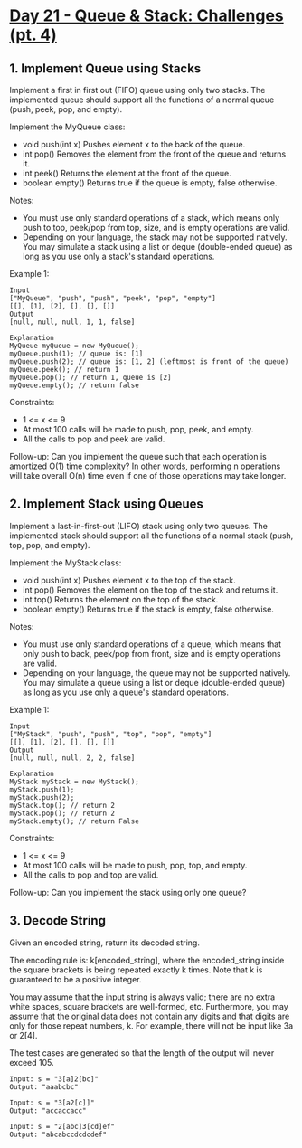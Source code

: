 #  [Day 21 - Queue & Stack: Challenges (pt. 4)](https://leetcode.com/explore/learn/card/queue-stack/239/conclusion/)

## 1. Implement Queue using Stacks

Implement a first in first out (FIFO) queue using only two stacks. The implemented queue should support all the functions of a normal queue (push, peek, pop, and empty).

Implement the MyQueue class:

* void push(int x) Pushes element x to the back of the queue.
* int pop() Removes the element from the front of the queue and returns it.
* int peek() Returns the element at the front of the queue.
* boolean empty() Returns true if the queue is empty, false otherwise.

Notes:

* You must use only standard operations of a stack, which means only push to top, peek/pop from top, size, and is empty operations are valid.
* Depending on your language, the stack may not be supported natively. You may simulate a stack using a list or deque (double-ended queue) as long as you use only a stack's standard operations.
 
 Example 1:
 ```
 Input
["MyQueue", "push", "push", "peek", "pop", "empty"]
[[], [1], [2], [], [], []]
Output
[null, null, null, 1, 1, false]

Explanation
MyQueue myQueue = new MyQueue();
myQueue.push(1); // queue is: [1]
myQueue.push(2); // queue is: [1, 2] (leftmost is front of the queue)
myQueue.peek(); // return 1
myQueue.pop(); // return 1, queue is [2]
myQueue.empty(); // return false
```

Constraints:

* 1 <= x <= 9
* At most 100 calls will be made to push, pop, peek, and empty.
* All the calls to pop and peek are valid.

Follow-up: Can you implement the queue such that each operation is amortized O(1) time complexity? In other words, performing n operations will take overall O(n) time even if one of those operations may take longer.

## 2. Implement Stack using Queues

Implement a last-in-first-out (LIFO) stack using only two queues. The implemented stack should support all the functions of a normal stack (push, top, pop, and empty).

Implement the MyStack class:

* void push(int x) Pushes element x to the top of the stack.
* int pop() Removes the element on the top of the stack and returns it.
* int top() Returns the element on the top of the stack.
* boolean empty() Returns true if the stack is empty, false otherwise.

Notes:

* You must use only standard operations of a queue, which means that only push to back, peek/pop from front, size and is empty operations are valid.
* Depending on your language, the queue may not be supported natively. You may simulate a queue using a list or deque (double-ended queue) as long as you use only a queue's standard operations.

Example 1:

```
Input
["MyStack", "push", "push", "top", "pop", "empty"]
[[], [1], [2], [], [], []]
Output
[null, null, null, 2, 2, false]

Explanation
MyStack myStack = new MyStack();
myStack.push(1);
myStack.push(2);
myStack.top(); // return 2
myStack.pop(); // return 2
myStack.empty(); // return False
```

Constraints:

* 1 <= x <= 9
* At most 100 calls will be made to push, pop, top, and empty.
* All the calls to pop and top are valid.
 

Follow-up: Can you implement the stack using only one queue?

## 3. Decode String

Given an encoded string, return its decoded string.

The encoding rule is: k[encoded_string], where the encoded_string inside the square brackets is being repeated exactly k times. Note that k is guaranteed to be a positive integer.

You may assume that the input string is always valid; there are no extra white spaces, square brackets are well-formed, etc. Furthermore, you may assume that the original data does not contain any digits and that digits are only for those repeat numbers, k. For example, there will not be input like 3a or 2[4].

The test cases are generated so that the length of the output will never exceed 105.

```
Input: s = "3[a]2[bc]"
Output: "aaabcbc"
```

```
Input: s = "3[a2[c]]"
Output: "accaccacc"
```

```
Input: s = "2[abc]3[cd]ef"
Output: "abcabccdcdcdef"
```
